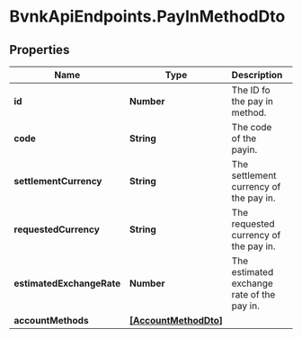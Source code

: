 # BvnkApiEndpoints.PayInMethodDto

## Properties

Name | Type | Description | Notes
------------ | ------------- | ------------- | -------------
**id** | **Number** | The ID fo the pay in method. | [optional] 
**code** | **String** | The code of the payin. | [optional] 
**settlementCurrency** | **String** | The settlement currency of the pay in. | [optional] 
**requestedCurrency** | **String** | The requested currency of the pay in. | [optional] 
**estimatedExchangeRate** | **Number** | The estimated exchange rate of the pay in. | [optional] 
**accountMethods** | [**[AccountMethodDto]**](AccountMethodDto.md) |  | [optional] 


